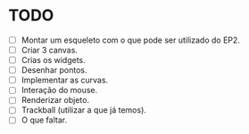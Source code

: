 TODO
======

- [ ] Montar um esqueleto com o que pode ser utilizado do EP2.
- [ ] Criar 3 canvas.
- [ ] Crias os widgets.
- [ ] Desenhar pontos.
- [ ] Implementar as curvas.
- [ ] Interação do mouse.
- [ ] Renderizar objeto.
- [ ] Trackball (utilizar a que já temos).
- [ ] O que faltar.
